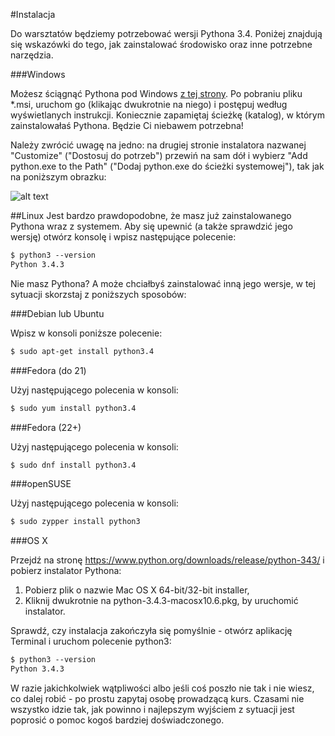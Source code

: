#Instalacja

Do warsztatów będziemy potrzebować wersji Pythona 3.4. Poniżej znajdują się wskazówki do tego, jak zainstalować środowisko oraz inne potrzebne narzędzia.

###Windows

Możesz ściągnąć Pythona pod Windows [z tej strony](https://www.python.org/downloads/ ). Po pobraniu pliku *.msi, uruchom go (klikając dwukrotnie na niego) i postępuj według wyświetlanych instrukcji. Koniecznie zapamiętaj ścieżkę (katalog), w którym zainstalowałaś Pythona. Będzie Ci niebawem potrzebna!

Należy zwrócić uwagę na jedno: na drugiej stronie instalatora nazwanej "Customize" ("Dostosuj do potrzeb") przewiń na sam dół i wybierz "Add python.exe to the Path" ("Dodaj python.exe do ścieżki systemowej"), tak jak na poniższym obrazku:

![alt text][logo]

[logo]: https://github.com/yorkshre/workshops/tree/master/0/img/1.png "zrzut ekranu"

##Linux
Jest bardzo prawdopodobne, że masz już zainstalowanego Pythona wraz z systemem. Aby się upewnić (a także sprawdzić jego wersję) otwórz konsolę i wpisz następujące polecenie:
```markdown
$ python3 --version
Python 3.4.3
```
Nie masz Pythona? A może chciałbyś zainstalować inną jego wersje, w tej sytuacji skorzstaj z poniższych sposobów:

###Debian lub Ubuntu

Wpisz w konsoli poniższe polecenie:
```markdown
$ sudo apt-get install python3.4
```

###Fedora (do 21)

Użyj następującego polecenia w konsoli:
```markdown
$ sudo yum install python3.4
```
###Fedora (22+)

Użyj następującego polecenia w konsoli:
```markdown
$ sudo dnf install python3.4
```
###openSUSE

Użyj następującego polecenia w konsoli:
```markdown
$ sudo zypper install python3
```
###OS X

Przejdź na stronę https://www.python.org/downloads/release/python-343/ i pobierz instalator Pythona:

1. Pobierz plik o nazwie Mac OS X 64-bit/32-bit installer,
2. Kliknij dwukrotnie na python-3.4.3-macosx10.6.pkg, by uruchomić instalator.

Sprawdź, czy instalacja zakończyła się pomyślnie - otwórz aplikację Terminal i uruchom polecenie python3:
```markdown
$ python3 --version
Python 3.4.3
```
W razie jakichkolwiek wątpliwości albo jeśli coś poszło nie tak i nie wiesz, co dalej robić - po prostu zapytaj osobę prowadzącą kurs. Czasami nie wszystko idzie tak, jak powinno i najlepszym wyjściem z sytuacji jest poprosić o pomoc kogoś bardziej doświadczonego.
